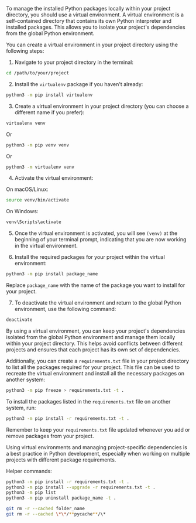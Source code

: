 To manage the installed Python packages locally within your project directory, you should use a virtual environment. A virtual environment is a self-contained directory that contains its own Python interpreter and installed packages. This allows you to isolate your project's dependencies from the global Python environment.

You can create a virtual environment in your project directory using the following steps:

1. Navigate to your project directory in the terminal:

```bash
cd /path/to/your/project
```

2. Install the `virtualenv` package if you haven't already:

```bash
python3 -m pip install virtualenv
```

3. Create a virtual environment in your project directory (you can choose a different name if you prefer):

```bash
virtualenv venv
```

Or

```bash
python3 -m pip venv venv
```

Or

```bash
python3 -m virtualenv venv
```

4. Activate the virtual environment:

On macOS/Linux:

```bash
source venv/bin/activate
```

On Windows:

```bash
venv\Scripts\activate
```

5. Once the virtual environment is activated, you will see `(venv)` at the beginning of your terminal prompt, indicating that you are now working in the virtual environment.

6. Install the required packages for your project within the virtual environment:

```bash
python3 -m pip install package_name
```

Replace `package_name` with the name of the package you want to install for your project.

7. To deactivate the virtual environment and return to the global Python environment, use the following command:

```bash
deactivate
```

By using a virtual environment, you can keep your project's dependencies isolated from the global Python environment and manage them locally within your project directory. This helps avoid conflicts between different projects and ensures that each project has its own set of dependencies.

Additionally, you can create a `requirements.txt` file in your project directory to list all the packages required for your project. This file can be used to recreate the virtual environment and install all the necessary packages on another system:

```bash
python3 -m pip freeze > requirements.txt -t .
```

To install the packages listed in the `requirements.txt` file on another system, run:

```bash
python3 -m pip install -r requirements.txt -t .
```

Remember to keep your `requirements.txt` file updated whenever you add or remove packages from your project.

Using virtual environments and managing project-specific dependencies is a best practice in Python development, especially when working on multiple projects with different package requirements.

Helper commands:

```bash
python3 -m pip install -r requirements.txt -t .
python3 -m pip install --upgrade -r requirements.txt -t .
python3 -m pip list
python3 -m pip uninstall package_name -t .

git rm -r --cached folder_name
git rm -r --cached \*\*/**pycache**/\*
```
